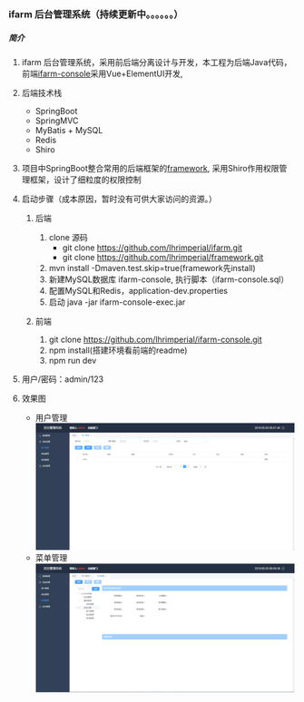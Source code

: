 ### ifarm 后台管理系统（持续更新中。。。。。。）
##### 简介
1. ifarm 后台管理系统，采用前后端分离设计与开发，本工程为后端Java代码，前端[ifarm-console](https://github.com/lhrimperial/farm-console)采用Vue+ElementUI开发,

2. 后端技术栈
    - SpringBoot
    - SpringMVC
    - MyBatis + MySQL
    - Redis
    - Shiro
3. 项目中SpringBoot整合常用的后端框架的[framework](https://github.com/lhrimperial/framework), 采用Shiro作用权限管理框架，设计了细粒度的权限控制
4. 启动步骤（成本原因，暂时没有可供大家访问的资源。）
    1. 后端
        1. clone 源码
            - git clone https://github.com/lhrimperial/ifarm.git
            - git clone https://github.com/lhrimperial/framework.git
        2. mvn install -Dmaven.test.skip=true(framework先install)
        3. 新建MySQL数据库 ifarm-console, 执行脚本（ifarm-console.sql）
        4. 配置MySQL和Redis，application-dev.properties
        5. 启动 java -jar ifarm-console-exec.jar
        
    2. 前端
        1. git clone https://github.com/lhrimperial/ifarm-console.git
        2. npm install(搭建环境看前端的readme)
        3. npm run dev
5. 用户/密码：admin/123     
6. 效果图
    - 用户管理
    ![Alt text](doc/用户管理.png)
    - 菜单管理
    ![Alt text](doc/菜单管理.png)